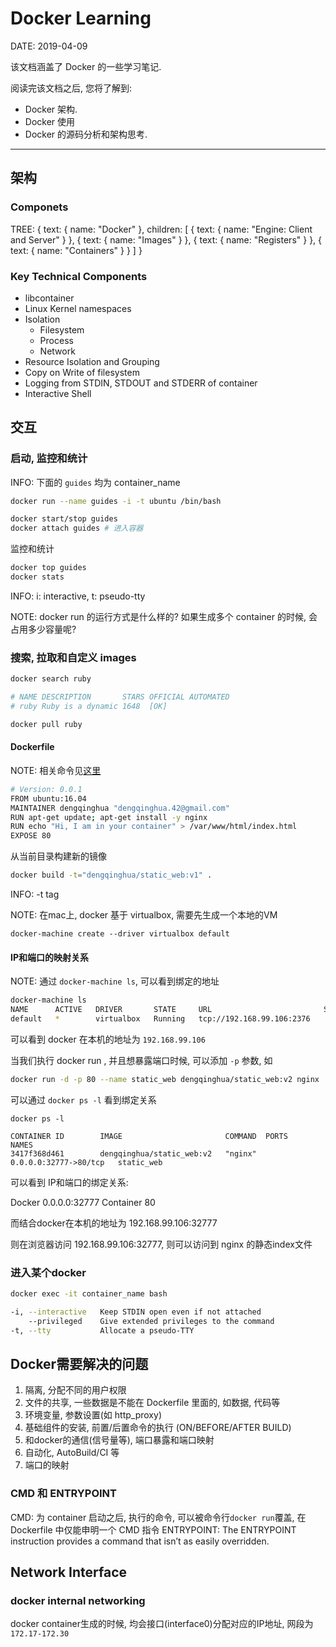 Docker Learning
================

DATE: 2019-04-09

该文档涵盖了 Docker 的一些学习笔记.

阅读完该文档之后, 您将了解到:

* Docker 架构.
* Docker 使用
* Docker 的源码分析和架构思考.

--------------------------------------------------------------------------------

架构
----
### Componets
TREE:
{
        text: { name: "Docker" },
        children: [
            { text: { name: "Engine: Client and Server" } },
            { text: { name: "Images" } },
            { text: { name: "Registers" } },
            { text: { name: "Containers" } }
       ]
}

### Key Technical Components
- libcontainer
- Linux Kernel namespaces
- Isolation
  + Filesystem
  + Process
  + Network
- Resource Isolation and Grouping
- Copy on Write of filesystem
- Logging from STDIN, STDOUT and STDERR of container
- Interactive Shell

交互
----
### 启动, 监控和统计
INFO: 下面的 `guides` 均为 container_name

```bash
docker run --name guides -i -t ubuntu /bin/bash
```

```bash
docker start/stop guides
docker attach guides # 进入容器
```

监控和统计

```bash
docker top guides
docker stats
```

INFO: i: interactive, t: pseudo-tty

NOTE: docker run 的运行方式是什么样的? 如果生成多个 container 的时候, 会占用多少容量呢?

### 搜索, 拉取和自定义 images
```bash
docker search ruby

# NAME DESCRIPTION       STARS OFFICIAL AUTOMATED
# ruby Ruby is a dynamic 1648  [OK]

docker pull ruby
```

#### Dockerfile
NOTE: 相关命令见[这里](https://docs.docker.com/engine/reference/builder/)

```bash
# Version: 0.0.1
FROM ubuntu:16.04
MAINTAINER dengqinghua "dengqinghua.42@gmail.com"
RUN apt-get update; apt-get install -y nginx
RUN echo "Hi, I am in your container" > /var/www/html/index.html
EXPOSE 80
```

从当前目录构建新的镜像

```bash
docker build -t="dengqinghua/static_web:v1" .
```

INFO: -t tag

NOTE: 在mac上, docker 基于 virtualbox, 需要先生成一个本地的VM

```
docker-machine create --driver virtualbox default
```

#### IP和端口的映射关系

NOTE: 通过 `docker-machine ls`, 可以看到绑定的地址

```bash
docker-machine ls
NAME      ACTIVE   DRIVER       STATE     URL                         SWARM   DOCKER     ERRORS
default   *        virtualbox   Running   tcp://192.168.99.106:2376           v18.09.3
```

可以看到 docker 在本机的地址为 `192.168.99.106`

当我们执行 docker run , 并且想暴露端口时候, 可以添加 `-p` 参数, 如

```bash
docker run -d -p 80 --name static_web dengqinghua/static_web:v2 nginx
```

可以通过 `docker ps -l` 看到绑定关系

```
docker ps -l

CONTAINER ID        IMAGE                       COMMAND  PORTS                   NAMES
3417f368d461        dengqinghua/static_web:v2   "nginx"  0.0.0.0:32777->80/tcp   static_web
```

可以看到 IP和端口的绑定关系:

Docker     0.0.0.0:32777
Container  80

而结合docker在本机的地址为 192.168.99.106:32777

则在浏览器访问 192.168.99.106:32777, 则可以访问到 nginx 的静态index文件

### 进入某个docker
```bash
docker exec -it container_name bash

-i, --interactive   Keep STDIN open even if not attached
    --privileged    Give extended privileges to the command
-t, --tty           Allocate a pseudo-TTY
```

Docker需要解决的问题
-------------------
1. 隔离, 分配不同的用户权限
2. 文件的共享, 一些数据是不能在 Dockerfile 里面的, 如数据, 代码等
3. 环境变量, 参数设置(如 http_proxy)
4. 基础组件的安装, 前置/后置命令的执行 (ON/BEFORE/AFTER BUILD)
5. 和docker的通信(信号量等), 端口暴露和端口映射
6. 自动化, AutoBuild/CI 等
7. 端口的映射

### CMD 和 ENTRYPOINT
CMD: 为 container 启动之后, 执行的命令, 可以被命令行`docker run`覆盖, 在 Dockerfile 中仅能申明一个 CMD 指令
ENTRYPOINT: The ENTRYPOINT instruction provides a command that isn’t as easily overridden.

Network Interface
-----------------
### docker internal networking

docker container生成的时候, 均会接口(interface0)分配对应的IP地址, 网段为 `172.17-172.30`








